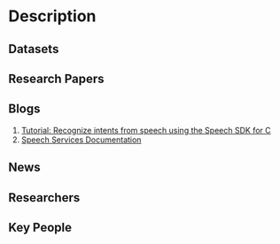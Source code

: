 # Description
## Datasets
## Research Papers
## Blogs
1. [Tutorial: Recognize intents from speech using the Speech SDK for C](https://docs.microsoft.com/en-us/azure/cognitive-services/Speech-Service/how-to-recognize-intents-from-speech-csharp)
2. [Speech Services Documentation](https://docs.microsoft.com/en-us/azure/cognitive-services/Speech-Service/)
## News
## Researchers
## Key People
